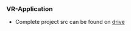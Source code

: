 ### VR-Application

- Complete project src can be found on [drive](https://drive.google.com/drive/folders/1aIIycXuqgxG0ap1nPLwulEI0mC-fCr-w?usp=sharing)
